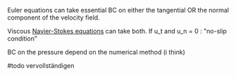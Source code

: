 

Euler equations can take essential BC on either the tangential OR the normal component of the velocity field.

Viscous [Navier-Stokes equations](Navier-Stokes%20equations.md) can take both. If u_t and u_n = 0 : "no-slip condition"

BC on the pressure depend on the numerical method (i think)


#todo vervollständigen
